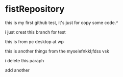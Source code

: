 # fistRepository
this is my first github test, it's just for copy some code.*^*

i just creat this branch for test


this is from pc desktop at wp 

this is another things from the myselefnkkl;fdss vsk


i delete this paraph


add another